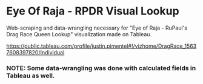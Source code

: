 # Eye Of Raja - RPDR Visual Lookup
Web-scraping and data-wrangling necessary for "Eye of Raja - RuPaul's Drag Race Queen Lookup" visualization made on Tableau.

https://public.tableau.com/profile/justin.pimentel#!/vizhome/DragRace_15637608397820/Individual

### NOTE: Some data-wrangling was done with calculated fields in Tableau as well. 
